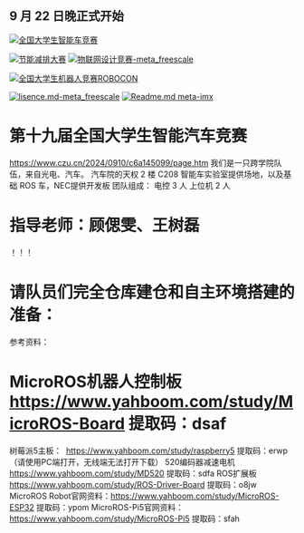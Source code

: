 ## 9 月 22 日晚正式开始
[![全国大学生智能车竞赛](https://img.shields.io/badge/智能车室外赛比赛-仓库-green)](https://gitee.com/darrenpig/new_energy_coder_club/tree/master/2024%E6%99%BA%E8%83%BD%E8%BD%A6%E5%AE%A4%E5%A4%96%E8%B5%9B%E6%AF%94%E8%B5%9B)

[![节能减排大赛](https://img.shields.io/badge/节能减排大赛-仓库-blue)](https://gitee.com/darrenpig/new_energy_coder_club/tree/master/2024%E8%8A%82%E8%83%BD%E5%87%8F%E6%8E%92%E5%A4%A7%E8%B5%9B_Nearlink%E5%B0%8F%E8%BD%A6)         [![物联网设计竞赛-meta_freescale](https://img.shields.io/badge/物联网设计竞赛-仓库-brightgreen)](https://gitee.com/darrenpig/new_energy_coder_club/tree/master/2024%E7%89%A9%E8%81%94%E7%BD%91%E8%AE%BE%E8%AE%A1%E7%AB%9E%E8%B5%9B%EF%BC%88Huawei%E6%95%B0%E9%80%9A%EF%BC%89)

[![全国大学生机器人竞赛ROBOCON](https://img.shields.io/badge/ROBOCON竞赛-全国大学生机器人竞赛-green)](https://gitee.com/darrenpig/new_energy_coder_club/tree/master/2024%E5%85%A8%E5%9B%BD%E6%9C%BA%E5%99%A8%E4%BA%BA%E7%AB%9E%E8%B5%9B_ROBOCON)

[![lisence.md-meta_freescale](https://img.shields.io/badge/lisence.md-Markdown-violet
)](https://gitee.com/darrenpig/new_energy_coder_club/blob/master/LICENSE.md)
[![Readme.md meta-imx](https://img.shields.io/badge/Readme.md-Markdown-8A2BE2
)](https://gitee.com/darrenpig/new_energy_coder_club/blob/master/README.md)

# 第十九届全国大学生智能汽车竞赛
https://www.czu.cn/2024/0910/c6a145099/page.htm
我们是一只跨学院队伍，来自光电、汽车。
汽车院的天权 2 楼 C208 智能车实验室提供场地，以及基础 ROS 车，NEC提供开发板
团队组成：
电控 3 人
上位机 2 人
# 指导老师：顾偲雯、王树磊
！！！
# 请队员们完全仓库建仓和自主环境搭建的准备：
参考资料：
# MicroROS机器人控制板 https://www.yahboom.com/study/MicroROS-Board 提取码：dsaf
树莓派5主板：
 https://www.yahboom.com/study/raspberry5
提取码：erwp（请使用PC端打开，无线端无法打开下载）
520编码器减速电机 https://www.yahboom.com/study/MD520 提取码：sdfa
ROS扩展板
https://www.yahboom.com/study/ROS-Driver-Board 提取码：o8jw
MicroROS Robot官网资料：https://www.yahboom.com/study/MicroROS-ESP32 提取码：ypom
MicroROS-Pi5官网资料：https://www.yahboom.com/study/MicroROS-Pi5 提取码：sfah

